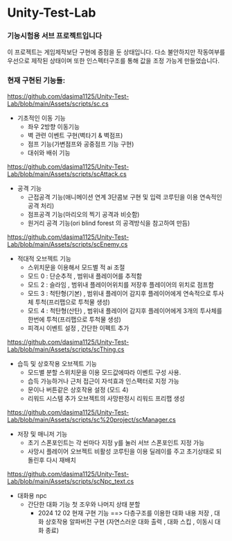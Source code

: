 # Unity-Test-Lab

### 기능시험용 서브 프로젝트입니다

이 프로젝트는 게임제작보단 구현에 중점을 둔 상태입니다. 다소 불안하지만 작동여부를 우선으로 제작된 상태이며 또한 인스펙터구조를 통해 값을 조정 가능게 만들었습니다.


### 현재 구현된 기능들:

https://github.com/dasima1125/Unity-Test-Lab/blob/main/Assets/scripts/sc.cs
- 기초적인 이동 기능
   -  좌우 2방향 이동기능
   -  벽 관련 이벤트 구현(벽타기 & 벽점프)
   -  점프 기능(가변점프와 공중점프 기능 구현)
   -  대쉬와 배쉬 기능

https://github.com/dasima1125/Unity-Test-Lab/blob/main/Assets/scripts/scAttack.cs
- 공격 기능
   - 근접공격 기능(애니메이션 연계 3단콤보 구현 및 입력 코루틴을 이용 연속적인 공격 처리)
   - 점프공격 기능(마리오의 찍기 공격과 비슷함)
   - 원거리 공격 기능(ori blind forest 의 공격방식을 참고하여 만듬)

https://github.com/dasima1125/Unity-Test-Lab/blob/main/Assets/scripts/scEnemy.cs
- 적대적 오브젝트 기능
   - 스위치문을 이용해서 모드별 적 ai 조절
   - 모드 0 : 단순추적     , 범위내 플레이어를 추적함
   - 모드 2 : 슬라임       , 범위내 플레이어위치를 저장후 플레이어의 위치로 점프함
   - 모드 3 : 척탄형(기본)  , 범위내 플레이어 감지후 플레이어에게 연속적으로 투사체 투척(프리팹으로 투척물 생성)
   - 모드 4 : 척탄형(산탄)  , 범위내 플레이어 감지후 플레이어에게 3개의 투사체를 한번에 투척(프리팹으로 투척물 생성)
   - 피격시 이벤트 설정 , 간단한 이펙트 추가
     
https://github.com/dasima1125/Unity-Test-Lab/blob/main/Assets/scripts/scThing.cs
- 습득 및 상호작용 오브젝트 기능
   - 모드별 분할 스위치문을 이용 모드값에따라 이벤트 구성 사용.
   - 습득 가능하거나 근처 접근이 자석효과 인스팩터로 지정 가능
   - 문이나 버튼같은 상호작용 설정 (모드 4)
   - 리워드 시스템 추가 오브젝트의 사망판정시 리워드 프리팹 생성

https://github.com/dasima1125/Unity-Test-Lab/blob/main/Assets/scripts/sc%20project/scManager.cs
- 저장 및 매니저 기능
   - 초기 스폰포인트는 각 씬마다 지정 y를 눌러 서브 스폰포인트 지정 가능
   - 사망시 플레이어 오브젝트 비활성 코루틴을 이용 딜레이를 주고 초기상태로 되돌린후 다시 재배치

https://github.com/dasima1125/Unity-Test-Lab/blob/main/Assets/scripts/scNpc_text.cs
- 대화용 npc
   - 간단한 대화 기능 첫 조우와 나머지 상태 분할
     - 2024 12 02 현재 구현 기능 ==> 다층구조를 이용한 대화 내용 저장 , 대화 상호작용 알파버전 구현 (자연스러운 대화 출력 , 대화 스킵 , 이동시 대화 종료)
